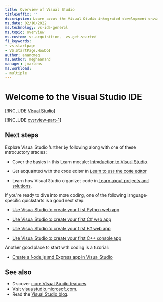 ```yaml
---
title: Overview of Visual Studio
titleSuffix: ''
description: Learn about the Visual Studio integrated development environment.
ms.date: 02/10/2022
ms.technology: vs-ide-general
ms.topic: overview
ms.custom: vs-acquisition,  vs-get-started
f1_keywords:
- vs.startpage
- VS.StartPage.HowDoI
author: anandmeg
ms.author: meghaanand
manager: jmartens
ms.workload:
- multiple
---
```

# Welcome to the Visual Studio IDE

 [!INCLUDE [Visual Studio](~/includes/applies-to-version/vs-windows-only.md)]

[!INCLUDE [overview-part-1](includes/ide-overview.md)]

## Next steps

Explore Visual Studio further by following along with one of these introductory articles:

- Cover the basics in this Learn module: [Introduction to Visual Studio](/training/modules/visual-studio-intro/).

- Get acquainted with the code editor in [Learn to use the code editor](tutorial-editor.md).

- Learn how Visual Studio organizes code in [Learn about projects and solutions](tutorial-projects-solutions.md).

If you're ready to dive into more coding, one of the following language-specific quickstarts is a good next step:

- [Use Visual Studio to create your first Python web app](../ide/quickstart-python.md)

- [Use Visual Studio to create your first C# web app](../ide/quickstart-aspnet-core.md)

- [Use Visual Studio to create your first F# web app](../ide/quickstart-fsharp.md)

- [Use Visual Studio to create your first C++ console app](/cpp/get-started/tutorial-console-cpp)

Another good place to start with coding is a tutorial:

- [Create a Node.js and Express app in Visual Studio](../javascript/tutorial-nodejs.md)

## See also

- Discover [more Visual Studio features](../ide/advanced-feature-overview.md).
- Visit [visualstudio.microsoft.com](https://visualstudio.microsoft.com/vs/).
- Read the [Visual Studio blog](https://devblogs.microsoft.com/visualstudio/).

